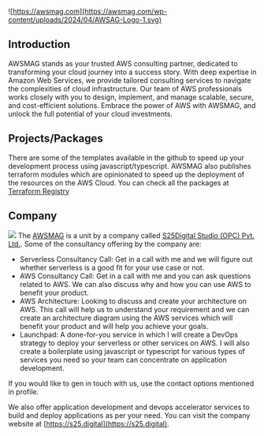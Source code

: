 ![https://awsmag.com](https://awsmag.com/wp-content/uploads/2024/04/AWSAG-Logo-1.svg)

## Introduction

AWSMAG stands as your trusted AWS consulting partner, dedicated to transforming your cloud journey into a success story. With deep expertise in Amazon Web Services, we provide tailored consulting services to navigate the complexities of cloud infrastructure. Our team of AWS professionals works closely with you to design, implement, and manage scalable, secure, and cost-efficient solutions. Embrace the power of AWS with AWSMAG, and unlock the full potential of your cloud investments.

## Projects/Packages
There are some of the templates available in the github to speed up your development process using javascript/typescript. AWSMAG also publishes terraform modules which are opinionated to speed up the deployment of the resources on the AWS Cloud. You can check all the packages at [Terraform Registry](https://registry.terraform.io/namespaces/awsmag)


## Company
![](https://s25.digital/static/logo-new-2-7d7b55a4753b504a3a5a7a075c9a47a7.png)
The [AWSMAG](https://awsmag.com) is a unit by a company called [S25Digital Studio (OPC) Pvt. Ltd.](https://s25.digital). Some of the consultancy offering by the company are:

- Serverless Consultancy Call: Get in a call with me and we will figure out whether serverless is a good fit for your use case or not.
- AWS Consultancy Call: Get in a call with me and you can ask questions related to AWS. We can also discuss why and how you can use AWS to benefit your product.
- AWS Architecture: Looking to discuss and create your architecture on AWS. This call will help us to understand your requirement and we can create an architecture diagram using the AWS services which will benefit your product and will help you achieve your goals.
- Launchpad: A done-for-you service in which I will create a DevOps strategy to deploy your serverless or other services on AWS. I will also create a boilerplate using javascript or typescript for various types of services you need so your team can concentrate on application development.

If you would like to gen in touch with us, use the contact options mentioned in profile.

We also offer application development and devops accelerator services to build and deploy applications as per your need. You can visit the company website at [https://s25.digital](https://s25.digital).

